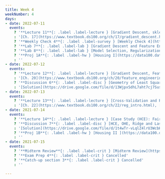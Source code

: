 ```yaml
---
title: Week 4
weekNumber: 4
days:
- date: 2022-07-11
  events:
    ? '**Lecture 11**{: .label .label-lecture } [Gradient Descent, sklearn](lecture/lec11)'
    : '[Ch. 17](https://www.textbook.ds100.org/ch/17/gradient_descent.html)'
    ? '**Weekly Check 4**{: .label .label-survey } [Weekly Check 4](https://forms.gle/fAupTeFzRdMQepdu6)'
    ? '**Lab 7**{: .label .label-lab } [Gradient Descent and Feature Engineering](https://data100.datahub.berkeley.edu/hub/user-redirect/git-pull?repo=https%3A%2F%2Fgithub.com%2FDS-100%2Fsu22&branch=main&urlpath=lab%2Ftree%2Fsu22%2Flab%2Flab07%2Flab07.ipynb) (due Jul 16)'
    ? '**Lab 8**{: .label .label-lab } [Model Selection, Regularization, and Cross-Validation](https://data100.datahub.berkeley.edu/hub/user-redirect/git-pull?repo=https%3A%2F%2Fgithub.com%2FDS-100%2Fsu22&branch=main&urlpath=lab%2Ftree%2Fsu22%2Flab%2Flab08%2Flab08.ipynb) (due Jul 16)'
    ? '**Proj 1A**{: .label .label-hw } [Housing I](https://data100.datahub.berkeley.edu/hub/user-redirect/git-pull?repo=https%3A%2F%2Fgithub.com%2FDS-100%2Fsu22&branch=main&urlpath=lab%2Ftree%2Fsu22%2Fproj%2Fproj1a%2Fproj1a.ipynb) (due Jul 14)'
    : ''
- date: 2022-07-12
  events:
    ? '**Lecture 12**{: .label .label-lecture } [Gradient Descent, Feature Engineering](lecture/lec12)'
    : '[Ch. 20](https://www.textbook.ds100.org/ch/20/feature_engineering.html)'
    ? '**Discussion 6**{: .label .label-disc } [Geometry of Least Squares, Gradient Descent, HCE](https://drive.google.com/file/d/1L-BODbYghy8wpEEqCcZFXLDh2yyOrAEr/view?usp=sharing)'
    : '[Solution](https://drive.google.com/file/d/13WjpxSdhL7aht7cj7Suse3wMBER1520z/view?usp=sharing),[Recording](https://edstem.org/us/courses/23165/discussion/1592785)'
- date: 2022-07-13
  events:
    ? '**Lecture 13**{: .label .label-lecture } [Cross-Validation and Regularization](lecture/lec13)'
    : '[Ch. 22](https://www.textbook.ds100.org/ch/22/reg_intro.html), [21.3](https://www.textbook.ds100.org/ch/21/bias_cv.html)'
- date: 2021-07-14
  events:
    ? '**Lecture 14**{: .label .label-lecture } [Case Study (HCE): Fairness in Housing Appraisal](lecture/lec14)'
    ? '**Discussion 7**{: .label .label-disc } [HCE, OHE, Ridge and Lasso Linear Regression](https://drive.google.com/file/d/1L3ZtgeuMTXwBOiozXiIHrvRXEaVsilHt/view?usp=sharing)'
    : '[Solution](https://drive.google.com/file/d/1t4wTr-vLqlZ4lrU3WcbKooOHm0gKGXPD/view?usp=sharing),[Recording](https://edstem.org/us/courses/23165/discussion/1592785)'
    ? '**Proj 1B**{: .label .label-hw } [Housing II ](https://data100.datahub.berkeley.edu/hub/user-redirect/git-pull?repo=https%3A%2F%2Fgithub.com%2FDS-100%2Fsu22&branch=main&urlpath=lab%2Ftree%2Fsu22%2Fproj%2Fproj1b%2Fproj1b.ipynb)(due Jul 25)'
    : ''
- date: 2021-07-15
  events:
    ? '**Midterm Review**{: .label .label-crit } [Midterm Review](https://edstem.org/us/courses/23165/discussion/1628748)'
    ? '**Exam Prep 4**{: .label .label-crit } Cancelled'
    ? '**Catch-up section 3**{: .label .label-crit } Cancelled'
    : ''

---
```

